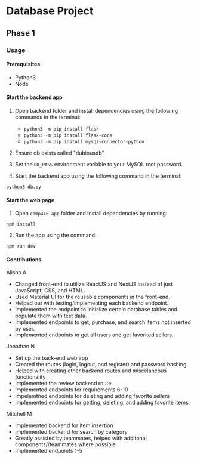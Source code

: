 # Database Project

## Phase 1

### Usage

#### Prerequisites
- Python3
- Node

#### Start the backend app
1. Open backend folder and install dependencies using the following commands in the terminal:
   - `python3 -m pip install flask`
   - `python3 -m pip install flask-cors`
   - `python3 -m pip install mysql-connector-python`

2. Ensure db exists called "dubiousdb"
3. Set the `DB_PASS` environment variable to your MySQL root password.
4. Start the backend app using the following command in the terminal:
```
python3 db.py
```

#### Start the web page
1. Open `comp440-app` folder and install dependencies by running:
```
npm install
```
2. Run the app using the command:
```
npm run dev
```

#### Contributions
Alisha A
- Changed front-end to utilize ReactJS and NextJS instead of just JavaScript, CSS, and HTML. 
- Used Material UI for the reusable components in the front-end.
- Helped out with testing/implementing each backend endpoint.
- Implemented the endpoint to initialize certain database tables and populate them with test data.
- Implemented endpoints to get, purchase, and search items not inserted by user.
- Implemented endpoints to get all users and get favorited sellers.

Jonathan N
- Set up the back-end web app
- Created the routes (login, logout, and register) and password hashing.
- Helped with creating other backend routes and miscelaneous functionality
- Implemented the review backend route
- Implemented endpoints for requirements 6-10
- Impelemtned endpoints for deleting and adding favorite sellers
- Implemented endpoints for getting, deleting, and adding favorite items

Mitchell M
- Implemented backend for item insertion 
- Implemented backend for search by category
- Greatly assisted by teammates, helped with additonal components//teammates where possible 
- Implemented endpoints 1-5

